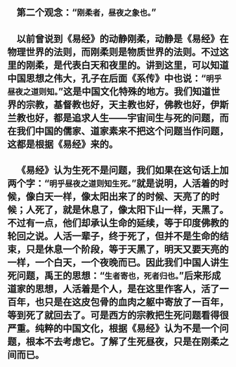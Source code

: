 &emsp;第二个观念：“``刚柔者，昼夜之象也。``”
---
&emsp;以前曾说到《易经》的动静刚柔，动静是《易经》在物理世界的法则，而刚柔则是物质世界的法则。不过这里的刚柔，是代表白天和夜里的。讲到这里，可以知道中国思想之伟大，孔子在后面《系传》中也说：“``明乎昼夜之道则知。``”这是中国文化特殊的地方。我们知道世界的宗教，基督教也好，天主教也好，佛教也好，伊斯兰教也好，都是追求人生——宇宙间生与死的问题，而在我们中国的儒家、道家素来不把这个问题当作问题，这都是根据《易经》来的。
---
&emsp;《易经》认为生死不是问题，我们如果在这句话上加两个字：“``明乎昼夜之道则知生死。``”就是说明，人活着的时候，像白天一样，像太阳出来了的时候、天亮了的时候；人死了，就是休息了，像太阳下山一样，天黑了。不过有一点，他们却承认生命的延续，等于印度佛教的轮回之说。人活一辈子，终于死了，但并不是生命的结束，只是休息一个阶段，等于天黑了，明天又要天亮的一样，一个白天，一个夜晚而已。因此我们中国人讲生死问题，禹王的思想：“``生者寄也，死者归也。``”后来形成道家的思想，人活着是个人，是在这里作客人，活了一百年，也只是在这皮包骨的血肉之躯中寄放了一百年，等到死了就回去了。可是西方的宗教把生死问题看得很严重。纯粹的中国文化，根据《易经》认为不是一个问题，根本不去考虑它。了解了生死昼夜，只是在刚柔之间而已。
---
